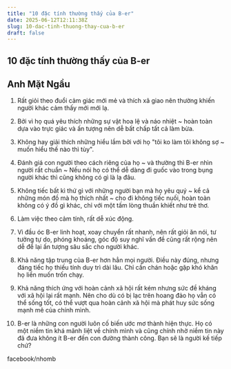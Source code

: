 ```yaml
---
title: "10 đặc tính thường thấy của B-er"
date: 2025-06-12T12:11:38Z
slug: 10-dac-tinh-thuong-thay-cua-b-er
draft: false
---
```


## 10 đặc tính thường thấy của B-er

## Anh Mặt Ngầu

1. Rất giỏi theo đuổi cảm giác mới mẻ và thích xã giao nên thường khiến người khác cảm thấy mới mới lạ. 

 2. Bởi vì họ quá yêu thích những sự vật hoa lệ và náo nhiệt ~ hoàn toàn dựa vào trực giác và ấn tượng nên dễ bất chấp tất cả làm bừa.

 3. Không hay giải thích những hiểu lầm bởi với họ "tôi ko làm tôi không sợ ~ muốn hiểu thế nào thì tùy".

 4. Đánh giá con người theo cách riêng của họ ~ và thường thì B-er nhìn người rất chuẩn ~ Nếu nói họ có thể dễ dàng đi guốc vào trong bụng người khác thì cũng không có gì là lạ đâu.

5. Không tiếc bất kì thứ gì với những người bạn mà họ yêu quý ~ kể cả những món đồ mà họ thích nhất ~ cho đi không tiếc nuối, hoàn toàn không có ý đồ gì khác, chỉ với một tấm lòng thuần khiết như trẻ thơ.

6. Làm việc theo cảm tính, rất dễ xúc động.

7. Vì đầu óc B-er linh hoạt, xoay chuyển rất nhanh, nên rất giỏi ăn nói, tư tưởng tự do, phóng khoáng, góc độ suy nghĩ vấn đề cũng rất rộng nên dễ để lại ấn tượng sâu sắc cho người khác.

8. Khả năng tập trung của B-er hơn hẳn mọi người. Điều này đúng, nhưng đáng tiếc họ thiếu tính duy trì dài lâu. Chỉ cần chán hoặc gặp khó khăn họ liền muốn trốn chạy.

9. Khả năng thích ứng với hoàn cảnh xã hội rất kém nhưng sức đề kháng với xã hội lại rất mạnh. Nên cho dù có bị lạc trên hoang đảo họ vẫn có thể sống tốt, có thể vượt qua hoàn cảnh xã hội mà phát huy sức sống mạnh mẽ của chính mình.

10. B-er là những con người luôn cố biến ước mơ thành hiện thực. Họ có một niềm tin khá mãnh liệt về chính mình và cũng chính nhờ niềm tin này đã đưa không ít B-er đến con đường thành công. Bạn sẽ là người kế tiếp chứ?
 
facebook/nhomb